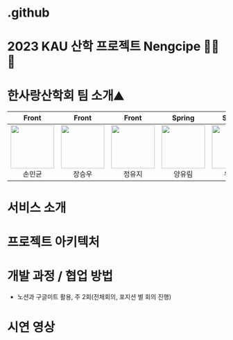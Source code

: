 # .github

# 2023 KAU 산학 프로젝트 Nengcipe 🍓🥩🥂
# 한사랑산학회 팀 소개⛰

| Front | Front | Front | Spring | Spring | Spring | 
|:----------:|:----------:|:----------:|:----------:|:----------:|:----------:|
| [<img src="https://avatars.githubusercontent.com/u/68770864?v=4" alt="" style="width:100px;100px;">](https://github.com/LOCUST)<br/><div align="center">손민균</div> | [<img src="https://avatars.githubusercontent.com/u/61436448?v=4" alt="" style="width:100px;100px;">](https://github.com/caffeineWoo)<br/><div align="center">장승우</div> | [<img src="https://avatars.githubusercontent.com/u/61436448?v=4" alt="" style="width:100px;100px;">](https://github.com/cozy01)<br/><div align="center">정유지</div> | [<img src="https://avatars.githubusercontent.com/u/63856521?v=4" alt="" style="width:100px;100px;">](https://github.com/YurimYang) <br/><div align="center">양유림</div> | [<img src="https://avatars.githubusercontent.com/u/105545215?v=4" alt="" style="width:100px;100px;">](https://github.com/ezcolin2) <br/><div align="center">유성민</div> | [<img src="https://avatars.githubusercontent.com/u/102461290?v=4" alt="" style="width:100px;100px;">](https://github.com/cobinding) <br/><div align="center">추세빈</div> |  

# 서비스 소개

# 프로젝트 아키텍처 

# 개발 과정 / 협업 방법
- 노션과 구글미트 활용, 주 2회(전체회의, 포지션 별 회의 진행)

# 시연 영상
